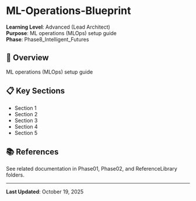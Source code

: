 # ML-Operations-Blueprint

**Learning Level**: Advanced (Lead Architect)  
**Purpose**: ML operations (MLOps) setup guide  
**Phase**: Phase8_Intelligent_Futures

## 🎯 Overview

ML operations (MLOps) setup guide

## 📋 Key Sections

- Section 1
- Section 2
- Section 3
- Section 4
- Section 5

## 📚 References

See related documentation in Phase01, Phase02, and ReferenceLibrary folders.

---

**Last Updated**: October 19, 2025
